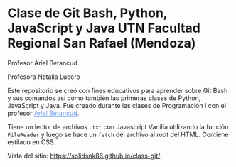 ﻿# Clase de Git Bash, Python, JavaScript y Java UTN Facultad Regional San Rafael (Mendoza)

<p>Profesor Ariel Betancud</p>
<p>Profesora Natalia Lucero</p>

Este repositorio se creó con fines educativos para aprender sobre Git Bash y sus comandos así como también las primeras clases de Python, JavaScript y Java. Fue creado durante las clases de Programación I con el profesor <a style="color: cornflowerblue" href="https://github.com/ArielBetancud22">Ariel Betancud</a>.

Tiene un lector de archivos `.txt` con Javascript Vanilla utilizando la función `FileReader` y luego se
hace un `fetch` del archivo al _root_ del HTML.
Contiene estilado en CSS.

Vista del sitio: <a style="color: cornflowerblue" href="https://solidsnk86.github.io/class-git/">https://solidsnk86.github.io/class-git/</a>
